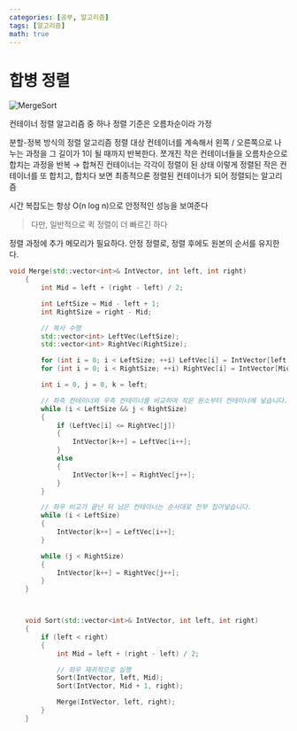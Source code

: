 ```yaml
---
categories: [공부, 알고리즘]
tags: [알고리즘]
math: true
---
```

# 합병 정렬
![MergeSort](https://github.com/Time-of/Time-of.github.io/assets/83389425/41e77f96-5bbd-4453-b18f-de806e9ca166)

컨테이너 정렬 알고리즘 중 하나
정렬 기준은 오름차순이라 가정

분할-정복 방식의 정렬 알고리즘
정렬 대상 컨테이너를 계속해서 왼쪽 / 오른쪽으로 나누는 과정을 그 길이가 1이 될 때까지 반복한다.
쪼개진 작은 컨테이너들을 오름차순으로 합치는 과정을 반복 → 합쳐진 컨테이너는 각각이 정렬이 된 상태
이렇게 정렬된 작은 컨테이너를 또 합치고, 합치다 보면 최종적으론 정렬된 컨테이너가 되어 정렬되는 알고리즘

시간 복잡도는 항상 O(n log n)으로 안정적인 성능을 보여준다
> 다만, 일반적으로 퀵 정렬이 더 빠르긴 하다

정렬 과정에 추가 메모리가 필요하다.
안정 정렬로, 정렬 후에도 원본의 순서를 유지한다.

```cpp
void Merge(std::vector<int>& IntVector, int left, int right)
	{
		int Mid = left + (right - left) / 2;

		int LeftSize = Mid - left + 1;
		int RightSize = right - Mid;

		// 복사 수행
		std::vector<int> LeftVec(LeftSize);
		std::vector<int> RightVec(RightSize);

		for (int i = 0; i < LeftSize; ++i) LeftVec[i] = IntVector[left + i];
		for (int i = 0; i < RightSize; ++i) RightVec[i] = IntVector[Mid + 1 + i];

		int i = 0, j = 0, k = left;

		// 좌측 컨테이너와 우측 컨테이너를 비교하여 작은 원소부터 컨테이너에 넣습니다.
		while (i < LeftSize && j < RightSize)
		{
			if (LeftVec[i] <= RightVec[j])
			{
				IntVector[k++] = LeftVec[i++];
			}
			else
			{
				IntVector[k++] = RightVec[j++];
			}
		}

		// 좌우 비교가 끝난 뒤 남은 컨테이너는 순서대로 전부 집어넣습니다.
		while (i < LeftSize)
		{
			IntVector[k++] = LeftVec[i++];
		}

		while (j < RightSize)
		{
			IntVector[k++] = RightVec[j++];
		}
	}



	void Sort(std::vector<int>& IntVector, int left, int right)
	{
		if (left < right)
		{
			int Mid = left + (right - left) / 2;

			// 좌우 재귀적으로 실행
			Sort(IntVector, left, Mid);
			Sort(IntVector, Mid + 1, right);

			Merge(IntVector, left, right);
		}
	}
```

